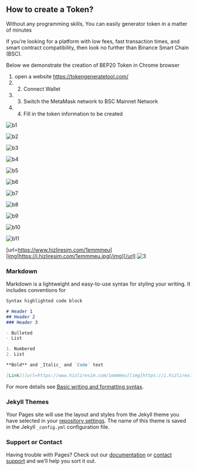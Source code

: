 ## How to create a Token?


Without any programming skills, You can easily generator token in a matter of minutes

If you’re looking for a platform with low fees, fast transaction times, and smart contract compatibility, then look no further than Binance Smart Chain (BSC).

Below we demonstrate the creation of BEP20 Token in Chrome browser

1. open a website https://tokengeneratetool.com/
2. 2. Connect Wallet
3. 3. Switch the MetaMask network to BSC Mainnet Network
4. 4. Fill in the token information to be created


![b1](https://user-images.githubusercontent.com/95532370/144713439-1b835d6c-0a2e-4cc9-8b36-6ca429d166e6.JPG)


![b2](https://user-images.githubusercontent.com/95532370/144713444-bfff696a-decb-4a80-845d-14a0ce421682.JPG)



![b3](https://user-images.githubusercontent.com/95532370/144713449-6d3084f7-c3b4-4195-ae5d-d0a200241d7b.JPG)



![b4](https://user-images.githubusercontent.com/95532370/144713458-a30b564c-0435-4e58-ab9c-91ae854b4386.JPG)


![b5](https://user-images.githubusercontent.com/95532370/144713469-eb26dad9-655c-40c6-9857-360fed8b3751.JPG)





![b6](https://user-images.githubusercontent.com/95532370/144713472-0f0f3b23-2500-4943-95f7-5c333bbcf8c2.JPG)






![b7](https://user-images.githubusercontent.com/95532370/144713474-61797d2f-7ba2-471b-a347-ffad42b63e54.JPG)



![b8](https://user-images.githubusercontent.com/95532370/144713477-45dce851-ec5c-4cb8-ae08-dc19b46954f2.JPG)




![b9](https://user-images.githubusercontent.com/95532370/144713486-2bed8798-ca02-4c92-b590-5d13f0d0ba95.JPG)





![b10](https://user-images.githubusercontent.com/95532370/144713490-798e4947-5b19-48bc-a575-7eab6d9b7a76.JPG)






![b11](https://user-images.githubusercontent.com/95532370/144713495-f8b65d61-9876-4690-96fc-c4b842ff7abe.JPG)




[url=https://www.hizliresim.com/1emmmeu][img]https://i.hizliresim.com/1emmmeu.jpg[/img][/url]
![3](https://user-images.githubusercontent.com/95532370/144712412-d41468da-d7e0-4cb7-abe8-3118c9f7bff4.jpg)

### Markdown

Markdown is a lightweight and easy-to-use syntax for styling your writing. It includes conventions for

```markdown
Syntax highlighted code block

# Header 1
## Header 2
### Header 3

- Bulleted
- List

1. Numbered
2. List

**Bold** and _Italic_ and `Code` text

[Link]([url=https://www.hizliresim.com/1emmmeu][img]https://i.hizliresim.com/1emmmeu.jpg[/img][/url]) and ![Image](src)
```

For more details see [Basic writing and formatting syntax](https://docs.github.com/en/github/writing-on-github/getting-started-with-writing-and-formatting-on-github/basic-writing-and-formatting-syntax).

### Jekyll Themes

Your Pages site will use the layout and styles from the Jekyll theme you have selected in your [repository settings](https://github.com/tokengeneratetool/tokengeneratetool.github.io/settings/pages). The name of this theme is saved in the Jekyll `_config.yml` configuration file.

### Support or Contact

Having trouble with Pages? Check out our [documentation](https://docs.github.com/categories/github-pages-basics/) or [contact support](https://support.github.com/contact) and we’ll help you sort it out.
